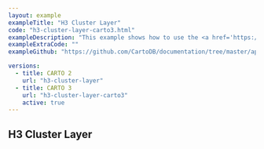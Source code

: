```yaml
---
layout: example
exampleTitle: "H3 Cluster Layer"
code: "h3-cluster-layer-carto3.html"
exampleDescription: "This example shows how to use the <a href='https://deck.gl/docs/api-reference/geo-layers/h3-cluster-layer' target='_blank'>H3ClusterLayer</a> to render regions represented by hexagon sets from the H3 geospatial indexing system."
exampleExtraCode: ""
exampleGithub: "https://github.com/CartoDB/documentation/tree/master/app/content/deck-gl/examples/clustering-and-aggregation/h3-cluster-layer-carto3.html"

versions:
  - title: CARTO 2
    url: "h3-cluster-layer"
  - title: CARTO 3
    url: "h3-cluster-layer-carto3"
    active: true
---
```

## H3 Cluster Layer
